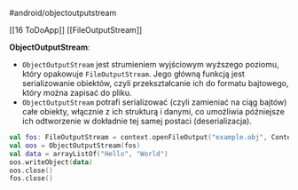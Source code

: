 #android/objectoutputstream

[[16 ToDoApp]]
[[FileOutputStream]]

**ObjectOutputStream**:

- `ObjectOutputStream` jest strumieniem wyjściowym wyższego poziomu, który opakowuje `FileOutputStream`. Jego główną funkcją jest serializowanie obiektów, czyli przekształcanie ich do formatu bajtowego, który można zapisać do pliku.
- `ObjectOutputStream` potrafi serializować (czyli zamieniać na ciąg bajtów) całe obiekty, włącznie z ich strukturą i danymi, co umożliwia późniejsze ich odtworzenie w dokładnie tej samej postaci (deserializacja).

```kotlin
val fos: FileOutputStream = context.openFileOutput("example.obj", Context.MODE_PRIVATE)
val oos = ObjectOutputStream(fos)
val data = arrayListOf("Hello", "World")
oos.writeObject(data)
oos.close()
fos.close()

```


